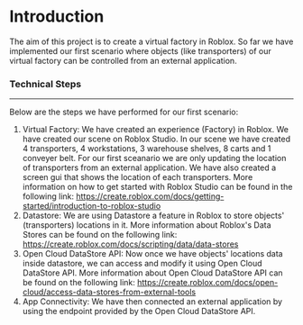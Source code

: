 # Introduction
The aim of this project is to create a virtual factory in Roblox. So far we have implemented our first scenario where objects (like transporters) of our virtual factory can be controlled from an external application.
### Technical Steps
-------------------
 Below are the steps we have performed for our first scenario:
1. Virtual Factory: We have created an experience (Factory) in Roblox. We have created our scene on Roblox Studio. In our scene we have created 4 transporters, 4 workstations, 3 warehouse shelves, 8 carts and 1 conveyer belt. For our first sceanario we are only updating the location of transporters from an external application. We have also created a screen gui that shows the location of each transporters. More information on how to get started with Roblox Studio can be found in the following link: https://create.roblox.com/docs/getting-started/introduction-to-roblox-studio
2. Datastore: We are using Datastore a feature in Roblox to store objects' (transporters) locations in it. More information about Roblox's Data Stores can be found on the following link: https://create.roblox.com/docs/scripting/data/data-stores
3. Open Cloud DataStore API: Now once we have objects' locations data inside datastore, we can access and modify it using Open Cloud DataStore API. More information about Open Cloud DataStore API can be found on the following link: https://create.roblox.com/docs/open-cloud/access-data-stores-from-external-tools  
4. App Connectivity: We have then connected an external application by using the endpoint provided by the Open Cloud DataStore API.

